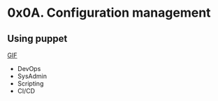 # 0x0A. Configuration management
## Using puppet
[GIF](https://s3.amazonaws.com/intranet-projects-files/holbertonschool-sysadmin_devops/292/4i8il3B.gif)
- DevOps
- SysAdmin
- Scripting
- CI/CD
